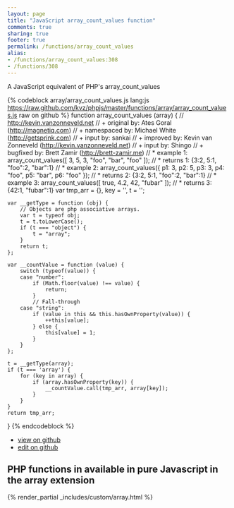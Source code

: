 ```yaml
---
layout: page
title: "JavaScript array_count_values function"
comments: true
sharing: true
footer: true
permalink: /functions/array_count_values
alias:
- /functions/array_count_values:308
- /functions/308
---
```

<!-- Generated by Rakefile:build -->
A JavaScript equivalent of PHP's array_count_values

{% codeblock array/array_count_values.js lang:js https://raw.github.com/kvz/phpjs/master/functions/array/array_count_values.js raw on github %}
function array_count_values (array) {
    // http://kevin.vanzonneveld.net
    // +   original by: Ates Goral (http://magnetiq.com)
    // + namespaced by: Michael White (http://getsprink.com)
    // +      input by: sankai
    // +   improved by: Kevin van Zonneveld (http://kevin.vanzonneveld.net)
    // +   input by: Shingo
    // +   bugfixed by: Brett Zamir (http://brett-zamir.me)
    // *     example 1: array_count_values([ 3, 5, 3, "foo", "bar", "foo" ]);
    // *     returns 1: {3:2, 5:1, "foo":2, "bar":1}
    // *     example 2: array_count_values({ p1: 3, p2: 5, p3: 3, p4: "foo", p5: "bar", p6: "foo" });
    // *     returns 2: {3:2, 5:1, "foo":2, "bar":1}
    // *     example 3: array_count_values([ true, 4.2, 42, "fubar" ]);
    // *     returns 3: {42:1, "fubar":1}
    var tmp_arr = {},
        key = '',
        t = '';

    var __getType = function (obj) {
        // Objects are php associative arrays.
        var t = typeof obj;
        t = t.toLowerCase();
        if (t === "object") {
            t = "array";
        }
        return t;
    };

    var __countValue = function (value) {
        switch (typeof(value)) {
        case "number":
            if (Math.floor(value) !== value) {
                return;
            }
            // Fall-through
        case "string":
            if (value in this && this.hasOwnProperty(value)) {
                ++this[value];
            } else {
                this[value] = 1;
            }
        }
    };

    t = __getType(array);
    if (t === 'array') {
        for (key in array) {
            if (array.hasOwnProperty(key)) {
                __countValue.call(tmp_arr, array[key]);
            }
        }
    }
    return tmp_arr;
}
{% endcodeblock %}

 - [view on github](https://github.com/kvz/phpjs/blob/master/functions/array/array_count_values.js)
 - [edit on github](https://github.com/kvz/phpjs/edit/master/functions/array/array_count_values.js)

## PHP functions in available in pure Javascript in the array extension
{% render_partial _includes/custom/array.html %}
